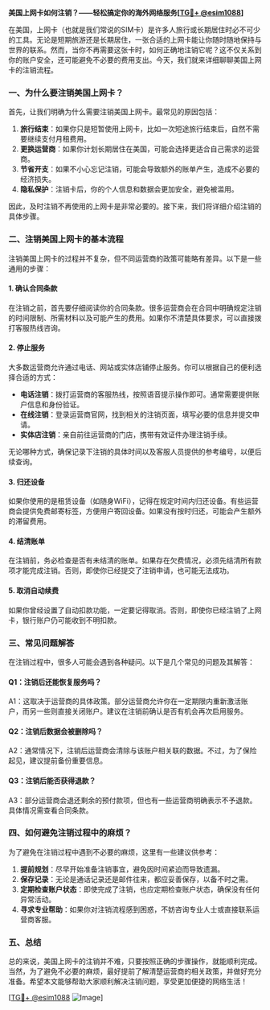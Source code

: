 **美国上网卡如何注销？——轻松搞定你的海外网络服务[[TG💪+ @esim1088](https://t.me/s/esim1088)]**

在美国，上网卡（也就是我们常说的SIM卡）是许多人旅行或长期居住时必不可少的工具。无论是短期旅游还是长期居住，一张合适的上网卡能让你随时随地保持与世界的联系。然而，当你不再需要这张卡时，如何正确地注销它呢？这不仅关系到你的账户安全，还可能避免不必要的费用支出。今天，我们就来详细聊聊美国上网卡的注销流程。

### 一、为什么要注销美国上网卡？

首先，让我们明确为什么需要注销美国上网卡。最常见的原因包括：

1. **旅行结束**：如果你只是短暂使用上网卡，比如一次短途旅行结束后，自然不需要继续支付月租费用。
2. **更换运营商**：如果你计划长期居住在美国，可能会选择更适合自己需求的运营商。
3. **节省开支**：如果不小心忘记注销，可能会导致额外的账单产生，造成不必要的经济损失。
4. **隐私保护**：注销卡后，你的个人信息和数据会更加安全，避免被滥用。

因此，及时注销不再使用的上网卡是非常必要的。接下来，我们将详细介绍注销的具体步骤。

### 二、注销美国上网卡的基本流程

注销美国上网卡的过程并不复杂，但不同运营商的政策可能略有差异。以下是一些通用的步骤：

#### 1. 确认合同条款

在注销之前，首先要仔细阅读你的合同条款。很多运营商会在合同中明确规定注销的时间限制、所需材料以及可能产生的费用。如果你不清楚具体要求，可以直接拨打客服热线咨询。

#### 2. 停止服务

大多数运营商允许通过电话、网站或实体店铺停止服务。你可以根据自己的便利选择合适的方式：

- **电话注销**：拨打运营商的客服热线，按照语音提示操作即可。通常需要提供账户信息和身份验证。
- **在线注销**：登录运营商官网，找到相关的注销页面，填写必要的信息并提交申请。
- **实体店注销**：亲自前往运营商的门店，携带有效证件办理注销手续。

无论哪种方式，确保记录下注销的具体时间以及客服人员提供的参考编号，以便后续查询。

#### 3. 归还设备

如果你使用的是租赁设备（如随身WiFi），记得在规定时间内归还设备。有些运营商会提供免费邮寄标签，方便用户寄回设备。如果没有按时归还，可能会产生额外的滞留费用。

#### 4. 结清账单

在注销前，务必检查是否有未结清的账单。如果存在欠费情况，必须先结清所有款项才能完成注销。否则，即使你已经提交了注销申请，也可能无法成功。

#### 5. 取消自动续费

如果你曾经设置了自动扣款功能，一定要记得取消。否则，即使你已经注销了上网卡，银行账户仍可能收到不明扣款。

### 三、常见问题解答

在注销过程中，很多人可能会遇到各种疑问。以下是几个常见的问题及其解答：

#### Q1：注销后还能恢复服务吗？

A1：这取决于运营商的具体政策。部分运营商允许你在一定期限内重新激活账户，而另一些则直接关闭账户。建议在注销前确认是否有机会再次启用服务。

#### Q2：注销后数据会被删除吗？

A2：通常情况下，注销后运营商会清除与该账户相关联的数据。不过，为了保险起见，建议提前备份重要信息。

#### Q3：注销后能否获得退款？

A3：部分运营商会退还剩余的预付款项，但也有一些运营商明确表示不予退款。具体情况需查看合同条款。

### 四、如何避免注销过程中的麻烦？

为了避免在注销过程中遇到不必要的麻烦，这里有一些建议供参考：

1. **提前规划**：尽早开始准备注销事宜，避免因时间紧迫而导致遗漏。
2. **保存记录**：无论是通话记录还是邮件往来，都应妥善保存，以备不时之需。
3. **定期检查账户状态**：即使完成了注销，也应定期检查账户状态，确保没有任何异常活动。
4. **寻求专业帮助**：如果你对注销流程感到困惑，不妨咨询专业人士或直接联系运营商客服。

### 五、总结

总的来说，美国上网卡的注销并不难，只要按照正确的步骤操作，就能顺利完成。当然，为了避免不必要的麻烦，最好提前了解清楚运营商的相关政策，并做好充分准备。希望本文能够帮助大家顺利解决注销问题，享受更加便捷的网络生活！

[[TG💪+ @esim1088](https://t.me/s/esim1088) ![Image](https://i.postimg.cc/4NQfJmqS/Snipaste-2025-05-13-00-14-12.png)]
